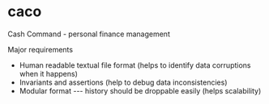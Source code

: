 # caco
Cash Command - personal finance management

Major requirements

* Human readable textual file format (helps to identify data corruptions when it happens)
* Invariants and assertions (help to debug data inconsistencies)
* Modular format --- history should be droppable easily (helps scalability)

